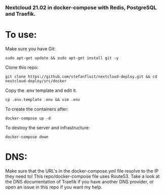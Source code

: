 ### Nextcloud 21.02 in docker-compose with Redis, PostgreSQL and Traefik.


To use:
========
Make sure you have Git:
```
sudo apt-get update && sudo apt-get install git -y
```

Clone this repo:
```
git clone https://github.com/stefanfluit/nextcloud-deploy.git && cd nextcloud-deploy/src/docker
```

Copy the .env template and edit it.
```
cp .env.template .env && vim .env
```

To create the containers after:
```
docker-compose up -d
```

To destroy the server and infrastructure:
```
docker-compose down
```


# DNS:
Make sure that the URL's in the docker-compose.yml file resolve to the IP they need to!
This repo/docker-compose file uses Route53. Take a look at the DNS documentation of Traefik if you have another DNS provider, or open an issue in this repo if you want my help.